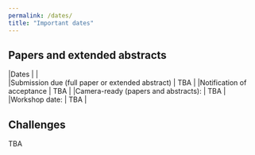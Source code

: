 ```yaml
---
permalink: /dates/
title: "Important dates"
---
```


## Papers and extended abstracts

|Dates       |       |      
|Submission due (full paper or extended abstract) | TBA |
|Notification of acceptance | TBA | 
|Camera-ready (papers and abstracts): | TBA | 
|Workshop date: | TBA | 

## Challenges

TBA

